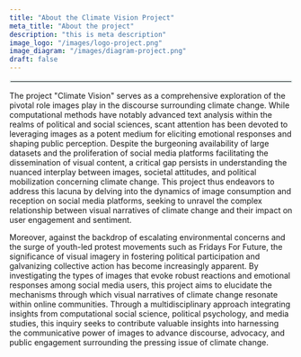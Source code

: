 ```yaml
---
title: "About the Climate Vision Project"
meta_title: "About the project"
description: "this is meta description"
image_logo: "/images/logo-project.png"
image_diagram: "/images/diagram-project.png"
draft: false
---
```


<hr style="border:2px solid #E9F2F1;"></hr>

The project "Climate Vision" serves as a comprehensive exploration of the pivotal role images play in the discourse surrounding climate change. While computational methods have notably advanced text analysis within the realms of political and social sciences, scant attention has been devoted to leveraging images as a potent medium for eliciting emotional responses and shaping public perception. Despite the burgeoning availability of large datasets and the proliferation of social media platforms facilitating the dissemination of visual content, a critical gap persists in understanding the nuanced interplay between images, societal attitudes, and political mobilization concerning climate change. This project thus endeavors to address this lacuna by delving into the dynamics of image consumption and reception on social media platforms, seeking to unravel the complex relationship between visual narratives of climate change and their impact on user engagement and sentiment.

Moreover, against the backdrop of escalating environmental concerns and the surge of youth-led protest movements such as Fridays For Future, the significance of visual imagery in fostering political participation and galvanizing collective action has become increasingly apparent. By investigating the types of images that evoke robust reactions and emotional responses among social media users, this project aims to elucidate the mechanisms through which visual narratives of climate change resonate within online communities. Through a multidisciplinary approach integrating insights from computational social science, political psychology, and media studies, this inquiry seeks to contribute valuable insights into harnessing the communicative power of images to advance discourse, advocacy, and public engagement surrounding the pressing issue of climate change.

<br><br>



